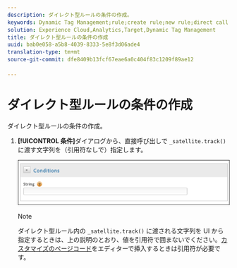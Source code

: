 ```yaml
---
description: ダイレクト型ルールの条件の作成。
keywords: Dynamic Tag Management;rule;create rule;new rule;direct call rule
solution: Experience Cloud,Analytics,Target,Dynamic Tag Management
title: ダイレクト型ルールの条件の作成
uuid: bab0e058-a5b8-4039-8333-5e8f3d06ade4
translation-type: tm+mt
source-git-commit: dfe8409b13fcf67eae6a0c404f83c1209f89ae12

---
```



# ダイレクト型ルールの条件の作成

ダイレクト型ルールの条件の作成。

1. **[!UICONTROL 条件]**&#x200B;ダイアログから、直接呼び出しで `_satellite.track()` に渡す文字列を（引用符なしで）指定します。

   ![](assets/conditions-direct-call.png)

   >[!NOTE]
   >
   >ダイレクト型ルール内の `_satellite.track()` に渡される文字列を UI から指定するときは、上の説明のとおり、値を引用符で囲まないでください。[カスタマイズのページコード](/help/implement/other/dtm/c-aa-tool/customize-page-code.md)をエディターで挿入するときは引用符が必要です。

